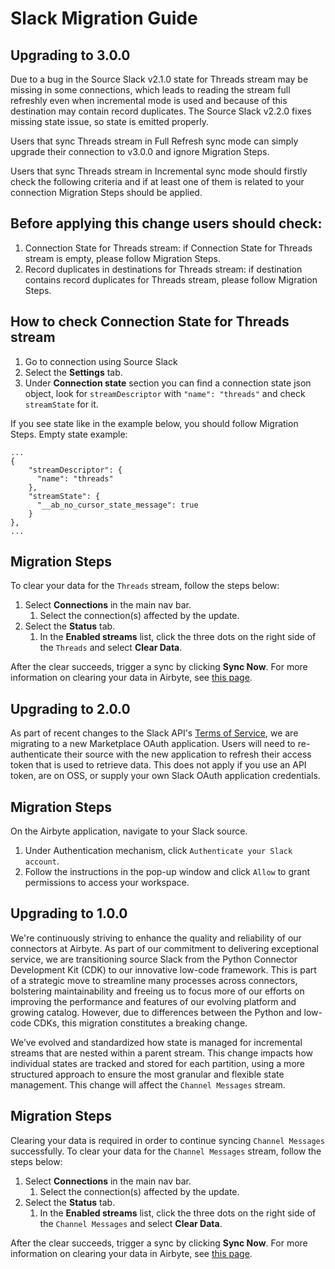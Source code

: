 # Slack Migration Guide

## Upgrading to 3.0.0

Due to a bug in the Source Slack v2.1.0 state for Threads stream may be missing in some connections, which leads to reading the stream full refreshly even when incremental mode is used and because of this destination may contain record duplicates. The Source Slack v2.2.0 fixes missing state issue, so state is emitted properly.

Users that sync Threads stream in Full Refresh sync mode can simply upgrade their connection to v3.0.0 and ignore Migration Steps.

Users that sync Threads stream in Incremental sync mode should firstly check the following criteria and if at least one of them is related to your connection Migration Steps should be applied.

## Before applying this change users should check:

1. Connection State for Threads stream: if Connection State for Threads stream is empty, please follow Migration Steps. 
2. Record duplicates in destinations for Threads stream: if destination contains record duplicates for Threads stream, please follow Migration Steps.

## How to check Connection State for Threads stream

1. Go to connection using Source Slack
2. Select the **Settings** tab.
3. Under **Connection state** section you can find a connection state json object, look for `streamDescriptor` with `"name": "threads"` and check `streamState` for it. 

If you see state like in the example below, you should follow Migration Steps. 
Empty state example:
```
...
{
    "streamDescriptor": {
      "name": "threads"
    },
    "streamState": {
      "__ab_no_cursor_state_message": true
    }
},
...
```

## Migration Steps

To clear your data for the `Threads` stream, follow the steps below:

1. Select **Connections** in the main nav bar.
   1. Select the connection(s) affected by the update.
2. Select the **Status** tab.
   1. In the **Enabled streams** list, click the three dots on the right side of the `Threads` and select **Clear Data**.

After the clear succeeds, trigger a sync by clicking **Sync Now**. For more information on clearing your data in Airbyte, see [this page](/platform/operator-guides/clear).

## Upgrading to 2.0.0

As part of recent changes to the Slack API's [Terms of Service](https://api.slack.com/changelog/2025-05-terms-rate-limit-update-and-faq), we are migrating to a new Marketplace OAuth application. Users will need to re-authenticate their source with the new application to refresh their access token that is used to retrieve data. This does not apply if you use an API token, are on OSS, or supply your own Slack OAuth application credentials.

## Migration Steps

On the Airbyte application, navigate to your Slack source.

1. Under Authentication mechanism, click `Authenticate your Slack account`.
2. Follow the instructions in the pop-up window and click `Allow` to grant permissions to access your workspace.

## Upgrading to 1.0.0

We're continuously striving to enhance the quality and reliability of our connectors at Airbyte. As part of our commitment to delivering exceptional service, we are transitioning source Slack from the Python Connector Development Kit (CDK) to our innovative low-code framework. This is part of a strategic move to streamline many processes across connectors, bolstering maintainability and freeing us to focus more of our efforts on improving the performance and features of our evolving platform and growing catalog. However, due to differences between the Python and low-code CDKs, this migration constitutes a breaking change.

We’ve evolved and standardized how state is managed for incremental streams that are nested within a parent stream. This change impacts how individual states are tracked and stored for each partition, using a more structured approach to ensure the most granular and flexible state management. This change will affect the `Channel Messages` stream.

## Migration Steps

Clearing your data is required in order to continue syncing `Channel Messages` successfully. To clear your data for the `Channel Messages` stream, follow the steps below:

1. Select **Connections** in the main nav bar.
   1. Select the connection(s) affected by the update.
2. Select the **Status** tab.
   1. In the **Enabled streams** list, click the three dots on the right side of the `Channel Messages` and select **Clear Data**.

After the clear succeeds, trigger a sync by clicking **Sync Now**. For more information on clearing your data in Airbyte, see [this page](/platform/operator-guides/clear).
